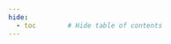 ```yaml
---
hide:
  - toc        # Hide table of contents
---
```


<style>
    body {
      background-image: url('../images/bg.jpg');
      background-size: cover;
      background-position: center;
      background-repeat: no-repeat;
      background-attachment: fixed; /* Optional: keeps background fixed when scrolling */
      font-family: Arial, sans-serif;
    }
</style>